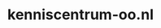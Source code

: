 ---
layout: post
title:  "kenniscentrum-oo.nl"
internal_url:  "/dutchgov/kenniscentrum-oo.nl.html"
subdomains_count: 2
all_subdomains_count: 2
urls_count: 2
ssl_rank: 0
http_rank: 80
url_link: /data/kenniscentrum-oo.nl/urls.txt
all_subdomains_link: /data/kenniscentrum-oo.nl/all_subdomains.txt
subdomains_link: /data/kenniscentrum-oo.nl/subdomains.txt
categories: dutchgov
---